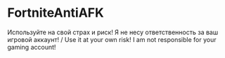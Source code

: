 # FortniteAntiAFK

Используйте на свой страх и риск! Я не несу ответственность за ваш игровой аккаунт! / Use it at your own risk! I am not responsible for your gaming account!
